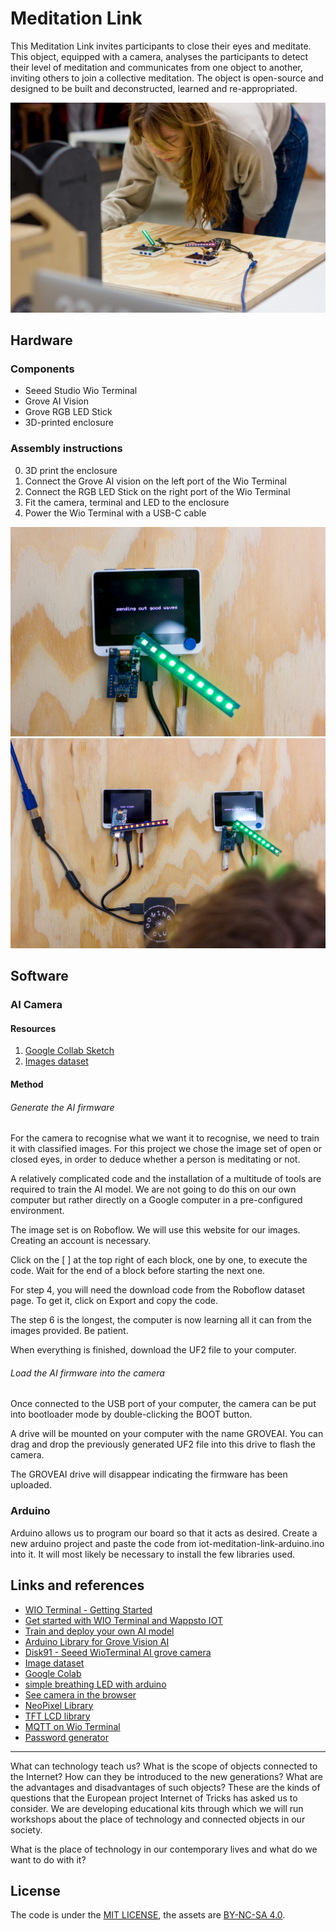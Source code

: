 # Meditation Link

This Meditation Link invites participants to close their eyes and meditate. This object, equipped with a camera, analyses the participants to detect their level of meditation and communicates from one object to another, inviting others to join a collective meditation. The object is open-source and designed to be built and deconstructed, learned and re-appropriated.

![](medias/IMG_0008.jpg)

## Hardware

### Components

- Seeed Studio Wio Terminal
- Grove AI Vision
- Grove RGB LED Stick
- 3D-printed enclosure

### Assembly instructions

0. 3D print the enclosure
1. Connect the Grove AI vision on the left port of the Wio Terminal
2. Connect the RGB LED Stick on the right port of the Wio Terminal
3. Fit the camera, terminal and LED to the enclosure
4. Power the Wio Terminal with a USB-C cable

![](medias/IMG_0012.jpg)
![](medias/IMG_0027.jpg)

## Software

### AI Camera

#### Resources

1. [Google Collab Sketch](https://colab.research.google.com/gist/lakshanthad/b47a1d1a9b4fac43449948524de7d374/yolov5-training-for-sensecap-a1101.ipynb)
2. [Images dataset](https://universe.roboflow.com/112fkdldjs-gmail-com/eye_open-and-close-test-2/browse?queryText=&pageSize=50&startingIndex=0&browseQuery=true)


#### Method

###### Generate the AI firmware

For the camera to recognise what we want it to recognise, we need to train it with classified images. For this project we chose the image set of open or closed eyes, in order to deduce whether a person is meditating or not.

A relatively complicated code and the installation of a multitude of tools are required to train the AI model. We are not going to do this on our own computer but rather directly on a Google computer in a pre-configured environment.

The image set is on Roboflow. We will use this website for our images. Creating an account is necessary.

Click on the [ ] at the top right of each block, one by one, to execute the code. Wait for the end of a block before starting the next one.

For step 4, you will need the download code from the Roboflow dataset page. To get it, click on Export and copy the code.

The step 6 is the longest, the computer is now learning all it can from the images provided. Be patient.

When everything is finished, download the UF2 file to your computer.

###### Load the AI firmware into the camera

Once connected to the USB port of your computer, the camera can be put into bootloader mode by double-clicking the BOOT button.

A drive will be mounted on your computer with the name GROVEAI. You can drag and drop the previously generated UF2 file into this drive to flash the camera.

The GROVEAI drive will disappear indicating the firmware has been uploaded.

### Arduino

Arduino allows us to program our board so that it acts as desired. Create a new arduino project and paste the code from iot-meditation-link-arduino.ino into it. It will most likely be necessary to install the few libraries used.

## Links and references

- [WIO Terminal - Getting Started](https://wiki.seeedstudio.com/Wio-Terminal-Getting-Started/)
- [Get started with WIO Terminal and Wappsto IOT](https://wiki.seeedstudio.com/Get-Started-with-Wio-Terminal-and-Wappsto-IoT/)
- [Train and deploy your own AI model](https://wiki.seeedstudio.com/Train-Deploy-AI-Model/)
- [Arduino Library for Grove Vision AI](https://github.com/Seeed-Studio/Seeed_Arduino_GroveAI)
- [Disk91 - Seeed WioTerminal AI grove camera](https://www.disk91.com/2023/technology/internet-of-things-technology/seeed-wioterminal-ai-grove-camera/)
- [Image dataset](https://universe.roboflow.com/112fkdldjs-gmail-com/eye_open-and-close-test-2/browse?queryText=&pageSize=50&startingIndex=0&browseQuery=true)
- [Google Colab](https://colab.research.google.com/gist/lakshanthad/b47a1d1a9b4fac43449948524de7d374/yolov5-training-for-sensecap-a1101.ipynb#scrollTo=zY8GOqDKM41s) 
- [simple breathing LED with arduino](https://makersportal.com/blog/2020/3/27/simple-breathing-led-in-arduino)
- [See camera in the browser](https://files.seeedstudio.com/grove_ai_vision/index.html)
- [NeoPixel Library](https://github.com/kitesurfer1404/WS2812FX/blob/master/extras/WS2812FX%20Users%20Guide.md)
- [TFT LCD library](https://wiki.seeedstudio.com/Wio-Terminal-LCD-Overview/#installing-the-tft-lcd-library-separately)
- [MQTT on Wio Terminal](https://www.hackster.io/Salmanfarisvp/mqtt-on-wio-terminal-4ea8f8)
- [Password generator](https://passwordsgenerator.net/)

---

What can technology teach us? What is the scope of objects connected to the Internet? How can they be introduced to the new generations? What are the advantages and disadvantages of such objects? These are the kinds of questions that the European project Internet of Tricks has asked us to consider. We are developing educational kits through which we will run workshops about the place of technology and connected objects in our society.

What is the place of technology in our contemporary lives and what do we want to do with it?

## License

The code is under the [MIT LICENSE](LICENSE), the assets are [BY-NC-SA 4.0](LICENSE.by-nc-sa-4.0.md).

